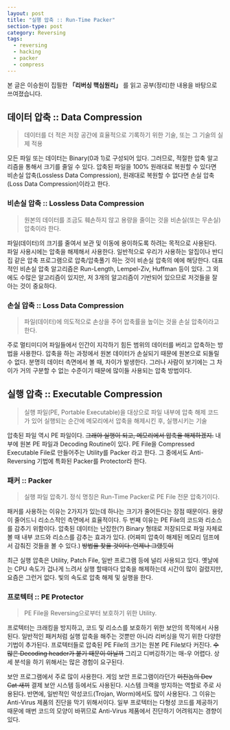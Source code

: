 ```yaml
---
layout: post
title: "실행 압축 :: Run-Time Packer"
section-type: post
category: Reversing
tags:
  - reversing
  - hacking
  - packer
  - compress
---
```


본 글은 이승원이 집필한 **「리버싱 핵심원리」** 를 읽고 공부(정리)한 내용을 바탕으로 쓰여졌습니다.

## 데이터 압축 :: Data Compression

> 데이터를 더 적은 저장 공간에 효율적으로 기록하기 위한 기술, 또는 그 기술의 실제 적용

모든 파일 또는 데이터는 Binary(0과 1)로 구성되어 있다. 그러므로, 적절한 압축 알고리즘을 통해서 크기를 줄일 수 있다. 압축된 파일을 100% 원래대로 복원할 수 있다면 비손실 압축(Lossless Data Compression), 원래대로 복원할 수 없다면 손실 압축(Loss Data Compression)이라고 한다.

### 비손실 압축 :: Lossless Data Compression

>  원본의 데이터를 조금도 훼손하지 않고 용량을 줄이는 것을 비손실(또는 무손실) 압축이라 한다.

파일(데이터)의 크기를 줄여서 보관 및 이동에 용이하도록 하려는 목적으로 사용된다. 파일 사용시에는 압축을 해제해서 사용한다. 일반적으로 우리가 사용하는 알집이나 반디집 같은 압축 프로그램으로 압축/압축풀기 하는 것이 비손실 압축의 예에 해당한다. 대표적인 비손실 압축 알고리즘은 Run-Length, Lempel-Ziv, Huffman 등이 있다. 그 외에도 수많은 알고리즘이 있지만, 저 3개의 알고리즘이 기반되어 있으므로 저것들을 잘 아는 것이 중요하다.

### 손실 압축 :: Loss Data Compression

> 파일(데이터)에 의도적으로 손상을 주어 압축률을 높이는 것을 손실 압축이라고 한다.

주로 멀티미디어 파일들에서 인간이 지각하기 힘든 범위의 데이터를 버리고 압축하는 방법을 사용한다. 압축을 하는 과정에서 원본 데이터가 손실되기 때문에 원본으로 되돌릴 수 없다. 분명히 데이터 측면에서 볼 때, 차이가 발생한다. 그러나 사람이 보기에는 그 차이가 거의 구분할 수 없는 수준이기 때문에 많이들 사용되는 압축 방법이다.

## 실행 압축 :: Executable Compression

> 실행 파일(PE, Portable Executable)을 대상으로 파일 내부에 압축 해제 코드가 있어 실행되는 순간에 메모리에서 압축을 해제시킨 후, 실행시키는 기술

압축된 파일 역시 PE 파일이다. ~~그래야 실행이 되고, 메모리에서 압축을 해제하겠지.~~ 내부에 원본 PE 파일과 Decoding Routine이 있다. PE File을 Compressed Executable File로 만들어주는 Utility를 Packer 라고 한다. 그 중에서도 Anti-Reversing 기법에 특화된 Packer를 Protector라 한다.

### 패커 :: Packer

> 실행 파일 압축기. 정식 명칭은 Run-Time Packer로 PE File 전문 압축기이다.

패커를 사용하는 이유는 2가지가 있는데 하나는 크기가 줄어든다는 장점 때문이다. 용량이 줄어드니 리소스적인 측면에서 효율적이다. 두 번째 이유는 PE File의 코드와 리소스를 감추기 위함이다. 압축된 데이터는 난잡한(?) Binary 형태로 저장되므로 파일 자체로 볼 때 내부 코드와 리소스를 감추는 효과가 있다. (어짜피 압축이 해제된 메모리 덤프에서 감춰진 것들을 볼 수 있다.) ~~방법을 찾을 것이다. 언제나 그랬듯이~~

최근 실행 압축은 Utility, Patch File, 일반 프로그램 등에 널리 사용되고 있다. 옛날에는 CPU 속도가 겁나게 느려서 실행 할때마다 압축을 해제하는데 시간이 많이 걸렸지만, 요즘은 그런거 없다. 빛의 속도로 압축 해제 및 실행을 한다.

### 프로텍터 :: PE Protector

> PE File을 Reversing으로부터 보호하기 위한 Utility.

프로텍터는 크래킹을 방지하고, 코드 및 리소스를 보호하기 위한 보안의 목적에서 사용된다. 일반적인 패커처럼 실행 압축을 해주는 것뿐만 아니라 리버싱을 막기 위한 다양한 기법이 추가된다. 프로텍터들로 압축된 PE File의 크기는 원본 PE File보다 커진다. ~~수많은 Decoding header가 붙기 때문이 아닐까~~ 그리고 디버깅하기는 매-우 어렵다. 상세 분석을 하기 위해서는 많은 경험이 요구된다.

보안 프로그램에서 주로 많이 사용한다. 게임 보안 프로그램이라던가 ~~미친놈의 Dev Cat 새끼~~ 결제 보안 시스템 등에서도 사용된다. 시스템 크랙을 방지하는 역할로 주로 사용된다. 반면에, 일반적인 악성코드(Trojan, Worm)에서도 많이 사용된다. 그 이유는 Anti-Virus 제품의 진단을 막기 위해서이다. 일부 프로텍터는 다형성 코드를 제공하기 때문에 매번 코드의 모양이 바뀌므로 Anti-Virus 제품에서 진단하기 어려워지는 경향이 있다.
